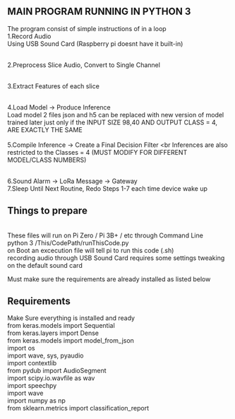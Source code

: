 ## MAIN PROGRAM RUNNING IN PYTHON 3 

The program consist of simple instructions of in a loop 
<br>1.Record Audio
<br>Using USB Sound Card (Raspberry pi doesnt have it built-in)


<br>2.Preprocess Slice Audio, Convert to Single Channel


<br>3.Extract Features of each slice

<br>4.Load Model -> Produce Inference
<br>Load model 2 files json and h5 can be replaced with new version of model trained later just only if the INPUT SIZE 98,40 AND OUTPUT CLASS = 4, ARE EXACTLY THE SAME 
<br>
<br>5.Compile Inference -> Create a Final Decision Filter
<br Inferences are also restricted to the Classes = 4 (MUST MODIFY FOR DIFFERENT MODEL/CLASS NUMBERS)

<br>6.Sound Alarm -> LoRa Message -> Gateway
<br>7.Sleep Until Next Routine, Redo Steps 1-7 each time device wake up


## Things to prepare
<br>
These files will run on Pi Zero / Pi 3B+ / etc through Command Line
<br>
python 3 /This/CodePath/runThisCode.py
<br>
on Boot an excecution file will tell pi to run this code (.sh)
<br>
recording audio through USB Sound Card requires some settings tweaking on the default sound card

Must make sure the requirements are already installed as listed below


## Requirements
Make Sure everything is installed and ready
<br>
from keras.models import Sequential<br>
from keras.layers import Dense<br>
from keras.models import model_from_json<br>
import os<br>
import wave, sys, pyaudio<br>
import contextlib<br>
from pydub import AudioSegment<br>
import scipy.io.wavfile as wav<br>
import speechpy<br>
import wave<br>
import numpy as np<br>
from sklearn.metrics import classification_report<br>


